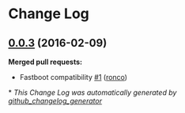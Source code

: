 # Change Log

## [0.0.3](https://github.com/ronco/ember-cli-head/tree/0.0.3) (2016-02-09)
**Merged pull requests:**

- Fastboot compatibility [\#1](https://github.com/ronco/ember-cli-head/pull/1) ([ronco](https://github.com/ronco))



\* *This Change Log was automatically generated by [github_changelog_generator](https://github.com/skywinder/Github-Changelog-Generator)*